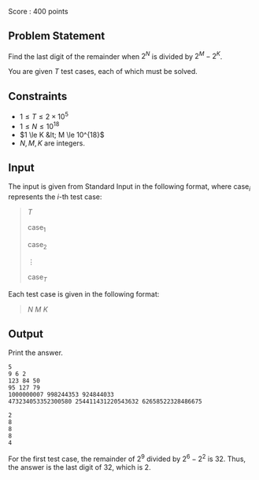 Score : $400$ points

## Problem Statement

Find the last digit of the remainder when $2^N$ is divided by $2^M - 2^K$.

You are given $T$ test cases, each of which must be solved.

## Constraints

- $1 \le T \le 2 \times 10^5$
- $1 \le N \le 10^{18}$
- $1 \le K &lt; M \le 10^{18}$
- $N,M,K$ are integers.

## Input

The input is given from Standard Input in the following format, where $\mathrm{case}_i$ represents the $i$-th test case:

> $T$
> 
> $\mathrm{case}_1$
> 
> $\mathrm{case}_2$
> 
> $\vdots$
> 
> $\mathrm{case}_T$

Each test case is given in the following format:

> $N$ $M$ $K$

## Output

Print the answer.

```input1
5
9 6 2
123 84 50
95 127 79
1000000007 998244353 924844033
473234053352300580 254411431220543632 62658522328486675
```

```output1
2
8
8
8
4
```

For the first test case, the remainder of $2^9$ divided by $2^6 - 2^2$ is $32$. Thus, the answer is the last digit of $32$, which is $2$.